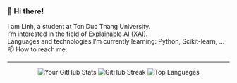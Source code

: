 ### 👋 Hi there!

I am Linh, a student at Ton Duc Thang University.  
I’m interested in the field of Explainable AI (XAI).  
Languages and technologies I’m currently learning: Python, Scikit-learn, ...  
📫 How to reach me:

---

<p align="center">
  <img src="https://github-readme-stats.vercel.app/api?username=your-github-username&show_icons=true&theme=dracula" alt="Your GitHub Stats" />
  <img src="https://github-readme-streak-stats.herokuapp.com/?user=your-github-username&theme=dracula" alt="GitHub Streak" />
  <img src="https://github-readme-stats.vercel.app/api/top-langs/?username=your-github-username&layout=compact&theme=dracula" alt="Top Languages" />
</p>
